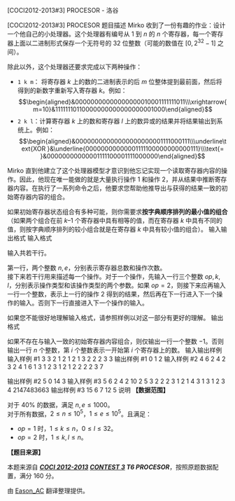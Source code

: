 



[COCI2012-2013#3] PROCESOR - 洛谷














[COCI2012-2013#3] PROCESOR
题目描述
Mirko 收到了一份有趣的作业：设计一个他自己的小处理器。这个处理器有编号从 $1$ 到 $n$ 的 $n$ 个寄存器，每一个寄存器上面以二进制形式保存一个无符号的 $32$ 位整数（可能的数值在 $[0,2^{32}-1]$ 之间）。

除此以外，这个处理器还要求完成以下两种操作：

- `1 k m`： 将寄存器 $k$ 上的数的二进制表示的后 $m$ 位整体提到最前面，然后将得到的新数字重新写入寄存器 $k$。例如：  
$$\begin{aligned}&00000000000000000010001111111011\\\xrightarrow{m=10}&11111110110000000000000000001000\end{aligned}$$
- `2 k l`：计算寄存器 $k$ 上的数和寄存器 $l$ 上的数异或的结果并将结果输出到系统上。例如：  
$$\begin{aligned}&00000000000000000000001111000111\\\underline\text{XOR }&\underline{00000000000001111100000000000111}\\\text{= }&00000000000001111100001111000000\end{aligned}$$

Mirko 直到他建立了这个处理器模型才意识到他忘记实现一个读取寄存器内容的操作。因此，他现在唯一能做的就是大量执行操作 $1$ 和操作 $2$，并从结果中推断寄存器内容。在执行了一系列命令之后，他要求您帮助他推导出与获得的结果一致的初始寄存器内容的组合。

如果初始寄存器状态组合有多种可能，则你需要求**按字典顺序排列的最小值的组合**（如果两个组合在前 $k–1$ 个寄存器中具有相等的值，而在寄存器 $k$ 中具有不同的值，则按字典顺序排列的较小组合就是在寄存器 $k$ 中具有较小值的组合）。
输入输出格式
输入格式

输入共若干行。

第一行，两个整数 $n,e$，分别表示寄存器总数和操作次数。  
接下来若干行用来描述每一个操作。对于一个操作，先输入一行三个整数 $\textit{op},k,l$，分别表示操作类型和该操作类型的两个参数。如果 $op=2$，则接下来应再输入一行一个整数，表示上一行的操作 $2$ 得到的结果，然后再在下一行进入下一个操作的输入。否则下一行直接进入下一个操作的输入。

如果您不能很好地理解输入格式，请参照样例以对这一部分有更好的理解。
输出格式

如果不存在与输入一致的初始寄存器内容组合，则仅输出一行一个整数 $-1$。否则输出一行 $n$ 个整数，第 $i$ 个整数表示一开始第 $i$ 个寄存器上的数。
输入输出样例
输入样例 #1
3 3
2 1 2
1
2 1 3
2
2 2 3
3
输出样例 #1
0 1 2
输入样例 #2
4 6
2 4 2
3
2 4 1
6
1 3 1
2 3 1
2
1 2 2
2 2 3
7

输出样例 #2
5 0 14 3
输入样例 #3
5 6
2 4 2
10
2 5 3
2
2 2 3
1
2 1 4
3
1 3 1
2 3 4
2147483663
输出样例 #3
15 6 7 12 5
说明
**【数据范围】**

对于 $40\%$ 的数据，满足 $n,e\leqslant 1000$。  
对于所有数据，$2\leqslant n\leqslant 10^5$，$1\leqslant e\leqslant 10^5$。且满足：
- $op=1$ 时，$1\leqslant k\leqslant n$，$0\leqslant l\leqslant 32$。
- $op=2$ 时，$1\leqslant k,l\leqslant n$。

**【题目来源】**

本题来源自 **_[COCI 2012-2013](https://hsin.hr/coci/archive/2012_2013/) [CONTEST 3](https://hsin.hr/coci/archive/2012_2013/contest3_tasks.pdf) T6 PROCESOR_**，按照原题数据配置，满分 $160$ 分。

由 [Eason_AC](https://www.luogu.com.cn/user/112917) 翻译整理提供。







